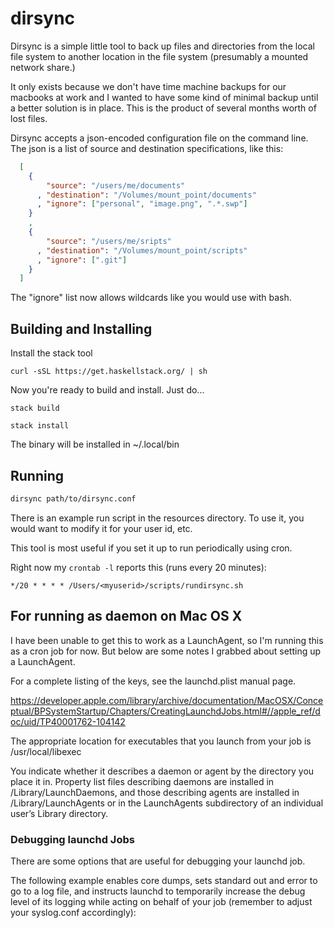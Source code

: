 # dirsync

Dirsync is a simple little tool to back up files and directories from the local
file system to another location in the file system (presumably a mounted
network share.)  

It only exists because we don't have time machine backups for our macbooks at
work and I wanted to have some kind of minimal backup until a better solution is
in place.  This is the product of several months worth of lost files.

Dirsync accepts a json-encoded configuration file on the command line.  The json is a
list of source and destination specifications, like this:

```json
  [
    {   
        "source": "/users/me/documents"
      , "destination": "/Volumes/mount_point/documents"
      , "ignore": ["personal", "image.png", ".*.swp"]
    }
    ,
    {  
        "source": "/users/me/sripts"
      , "destination": "/Volumes/mount_point/scripts"
      , "ignore": [".git"]
    }
  ]
```

The "ignore" list now allows wildcards like you would use with bash.


## Building and Installing

Install the stack tool

```
curl -sSL https://get.haskellstack.org/ | sh

```
Now you're ready to build and install.  Just do...

```
stack build
```

```
stack install
```

The binary will be installed in ~/.local/bin


## Running

```bash 
dirsync path/to/dirsync.conf
```

There is an example run script in the resources directory.  To use it, you would
want to modify it for your user id, etc.  

This tool is most useful if you set it up to run periodically using cron.

Right now my `crontab -l` reports this (runs every 20 minutes):

```
*/20 * * * * /Users/<myuserid>/scripts/rundirsync.sh
```

## For running as daemon on Mac OS X

I have been unable to get this to work as a LaunchAgent, so I'm running this
as a cron job for now.  But below are some notes I grabbed about setting
up a LaunchAgent.

For a complete listing of the keys, see the launchd.plist manual page.

https://developer.apple.com/library/archive/documentation/MacOSX/Conceptual/BPSystemStartup/Chapters/CreatingLaunchdJobs.html#//apple_ref/doc/uid/TP40001762-104142

The appropriate location for executables that you launch from your job is
/usr/local/libexec

You indicate whether it describes a daemon or agent by the directory you place
it in. Property list files describing daemons are installed in
/Library/LaunchDaemons, and those describing agents are installed in
/Library/LaunchAgents or in the LaunchAgents subdirectory of an individual
user’s Library directory.

### Debugging launchd Jobs

There are some options that are useful for debugging your launchd job.

The following example enables core dumps, sets standard out and error to go to a
log file, and instructs launchd to temporarily increase the debug level of its
logging while acting on behalf of your job (remember to adjust your syslog.conf
accordingly):
